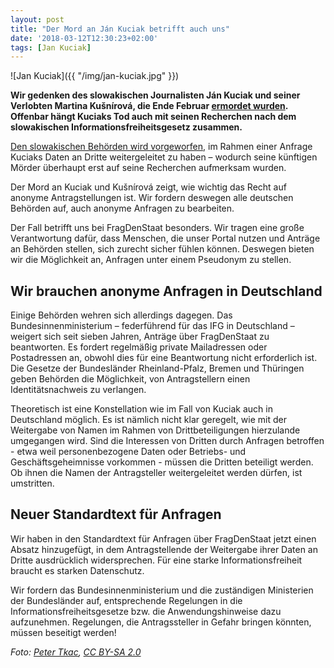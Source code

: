 ```yaml
---
layout: post
title: "Der Mord an Ján Kuciak betrifft auch uns"
date: '2018-03-12T12:30:23+02:00' 
tags: [Jan Kuciak]
---
```


![Jan Kuciak]({{ "/img/jan-kuciak.jpg" }})

**Wir gedenken des slowakischen Journalisten Ján Kuciak und seiner Verlobten Martina Kušnírová, die Ende Februar [ermordet wurden](http://www.spiegel.de/politik/ausland/slowakei-nach-mord-an-jan-kuciak-das-ist-kein-normales-land-a-1196730.html). Offenbar hängt Kuciaks Tod auch mit seinen Recherchen nach dem slowakischen Informationsfreiheitsgesetz zusammen.** 

[Den slowakischen Behörden wird vorgeworfen](https://www.occrp.org/en/amurderedjournalistslastinvestigation/freedom-of-information-law-reporters-best-friend-or-killer), im Rahmen einer Anfrage Kuciaks Daten an Dritte weitergeleitet zu haben – wodurch seine künftigen Mörder überhaupt erst auf seine Recherchen aufmerksam wurden.

Der Mord an Kuciak und Kušnírová zeigt, wie wichtig das Recht auf anonyme Antragstellungen ist. Wir fordern deswegen alle deutschen Behörden auf, auch anonyme Anfragen zu bearbeiten. 

Der Fall betrifft uns bei FragDenStaat besonders. Wir tragen eine große Verantwortung dafür, dass Menschen, die unser Portal nutzen und Anträge an Behörden stellen, sich zurecht sicher fühlen können. Deswegen bieten wir die Möglichkeit an, Anfragen unter einem Pseudonym zu stellen. 

## Wir brauchen anonyme Anfragen in Deutschland

Einige Behörden wehren sich allerdings dagegen. Das Bundesinnenministerium – federführend für das IFG in Deutschland – weigert sich seit sieben Jahren, Anträge über FragDenStaat zu beantworten. Es fordert regelmäßig private Mailadressen oder Postadressen an, obwohl dies für eine Beantwortung nicht erforderlich ist. Die Gesetze der Bundesländer Rheinland-Pfalz, Bremen und Thüringen geben Behörden die Möglichkeit, von Antragstellern einen Identitätsnachweis zu verlangen.

Theoretisch ist eine Konstellation wie im Fall von Kuciak auch in Deutschland möglich. Es ist nämlich nicht klar geregelt, wie mit der Weitergabe von Namen im Rahmen von Drittbeteiligungen hierzulande umgegangen wird. Sind die Interessen von Dritten durch Anfragen betroffen - etwa weil personenbezogene Daten oder Betriebs- und Geschäftsgeheimnisse vorkommen - müssen die Dritten beteiligt werden. Ob ihnen die Namen der Antragsteller weitergeleitet werden dürfen, ist umstritten.

## Neuer Standardtext für Anfragen

Wir haben in den Standardtext für Anfragen über FragDenStaat jetzt einen Absatz hinzugefügt, in dem Antragstellende der Weitergabe ihrer Daten an Dritte ausdrücklich widersprechen. Für eine starke Informationsfreiheit braucht es starken Datenschutz.

Wir fordern das Bundesinnenministerium und die zuständigen Ministerien der Bundesländer auf, entsprechende Regelungen in die Informationsfreiheitsgesetze bzw. die Anwendungshinweise dazu aufzunehmen. Regelungen, die Antragssteller in Gefahr bringen könnten, müssen beseitigt werden!

*Foto: [Peter Tkac](https://www.flickr.com/photos/peter_tkac/40573939452/in/photolist-253Etwv-24E7RcG-24T4Wp2-23qczvX-24MkRSF-GKjhC3-24T4ZjR-23vYtEt-GU8C4W-24T57k4-Fe3gWH-24Po5Ku-Fe39AF-24Po3Cd-24Po6nS-G4H8X5-GJNSPQ-Gz6sgC-23vYvw4-F8T7XD-GKjboQ-Fe399t-23vYt2V), [CC BY-SA 2.0](https://creativecommons.org/licenses/by-sa/2.0/)*
